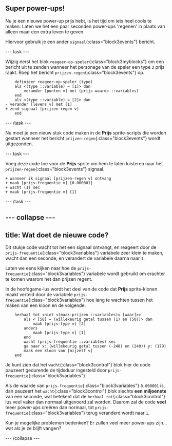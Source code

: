 ## Super power-ups!

Nu je een nieuwe power-up prijs hebt, is het tijd om iets heel cools te maken: Laten we het een paar seconden power-ups 'regenen' in plaats van alleen maar een extra leven te geven.

Hiervoor gebruik je een ander `signaal`{:class="block3events"} bericht.

\--- task \---

Wijzig eerst het blok `reageer-op-speler`{:class="block3myblocks"} om een bericht uit te zenden wanneer het personage van de speler een type `2` prijs raakt. Roep het bericht `prijzen-regen`{:class="block3events"} op.

```blocks3
    definieer reageer-op-speler (type)
    als <(type ::variable) = [1]> dan
        verander [punten v] met (prijs-waarde ::variables)
    end
    als <(type ::variable) = [2]> dan
- verander [levens v] met [1]    
+ zend signaal [prijzen-regen v]
    end
```

\--- /task \---

Nu moet je een nieuw stuk code maken in de **Prijs** sprite-scripts die worden gestart wanneer het bericht `prijzen-regen`{:class="block3events"} wordt uitgezonden.

\--- task \---

Voeg deze code toe voor de **Prijs** sprite om hem te laten luisteren naar het `prijzen-regen`{:class="block3events"} signaal.

```blocks3
+ wanneer ik signaal [prijzen-regen v] ontvang
+ maak [prijs-frequentie v] [0.000001]
+ wacht (1) sec
+ maak [prijs-frequentie v] [1]
```

\--- /task \---

## \--- collapse \---

## title: Wat doet de nieuwe code?

Dit stukje code wacht tot het een signaal ontvangt, en reageert door de `prijs-frequentie`{:class="block3variables"} variabele zeer klein te maken, wacht dan een seconde, en verandert de variabele daarna naar `1`.

Laten we eens kijken naar hoe de `prijs-frequentie`{:class="block3variables"} variabele wordt gebruikt om erachter te komen waarom het dan prijzen regent.

In de hoofdgame-lus wordt het deel van de code dat **Prijs** sprite-klonen maakt verteld door de variabele `prijs-frequentie`{:class="block3variables"} hoe lang te wachten tussen het maken van een kloon en de volgende:

```blocks3
    herhaal tot <niet <(maak-prijzen ::variables)= [waar]>>
        als < [50] = (willekeurig getal tussen (1) en (50))> dan
            maak [prijs-type v] [2]
        anders
            maak [prijs-type v] [1]
        end
        wacht (prijs-frequentie ::variables) sec
        ga naar x: (willekeurig getal tussen (-240) en (240)) y: (179)
        maak een kloon van [mijzelf v]
    end
```

Je kunt zien dat het `wacht`{:class="block3control"} blok hier de code pauzeert gedurende de tijdsduur ingesteld door `prijs-frequentie`{:class="block3variables"}.

Als de waarde van `prijs-frequentie`{:class="block3variables"} `0,000001` is, dan pauzeert het `wacht`{:class="block3control"} blok slechts **een miljoenste** van een seconde, wat betekent dat de `herhaal tot`{:class="block3control"} lus veel vaker dan normaal uitgevoerd zal worden. Daarom zal de code **veel** meer power-ups creëren dan normaal, tot `prijs-frequentie`{:class="block3variables"} terug veranderd wordt naar `1`.

Kun je mogelijke problemen bedenken? Er zullen veel meer power-ups zijn…wat als je ze blijft vangen?

\--- /collapse \---